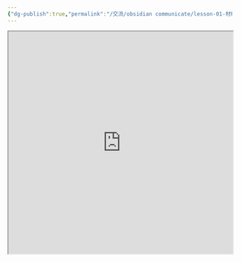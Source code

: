 ```yaml
---
{"dg-publish":true,"permalink":"/交流/obsidian communicate/lesson-01-材料/intro-obsidian-slides/","title":"2025-06-13 Obsidian 入門｜Slides","tags":["🪨自籌Obsidian工作坊","🎯學習歷程檔案"],"noteIcon":"3","created":"2025-06-10T19:14:34.000+08:00","updated":"2025-06-18T14:32:40.866+08:00"}
---
```



<iframe 
src="https://hackmd.io/@tree10zi23/2025-06-13-obsidian-lesson-01#/" 
	allowfullscreen="allowfullscreen" 
	width="100%" 
	height="500"></iframe>
